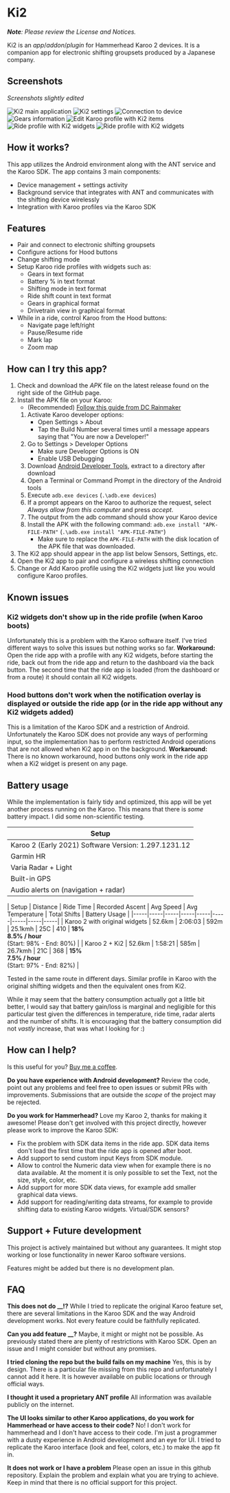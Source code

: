 # Ki2

_**Note**: Please review the License and Notices._

Ki2 is an _app_/_addon_/_plugin_ for Hammerhead Karoo 2 devices. It is a companion app for electronic shifting groupsets produced by a Japanese company.

## Screenshots

_Screenshots slightly edited_

![Ki2 main application](images/image_0.png?raw=true "Ki2 main application")
![Ki2 settings](images/image_1.png?raw=true "Ki2 settings")
![Connection to device](images/image_2.png?raw=true "Connection to device")
![Gears information](images/image_3.png?raw=true "Gears information")
![Edit Karoo profile with Ki2 items](images/image_4.png?raw=true "Edit Karoo profile with Ki2 items")
![Ride profile with Ki2 widgets](images/image_5.png?raw=true "Ride profile with Ki2 widgets")
![Ride profile with Ki2 widgets](images/image_6.png?raw=true "Ride profile with Ki2 widgets")

## How it works?

This app utilizes the Android environment along with the ANT service and the Karoo SDK. The app contains 3 main components:

- Device management + settings activity
- Background service that integrates with ANT and communicates with the  shifting device wirelessly
- Integration with Karoo profiles via the Karoo SDK

## Features

- Pair and connect to electronic shifting groupsets
- Configure actions for Hood buttons
- Change shifting mode
- Setup Karoo ride profiles with widgets such as:
  - Gears in text format
  - Battery % in text format
  - Shifting mode in text format
  - Ride shift count in text format
  - Gears in graphical format
  - Drivetrain view in graphical format
- While in a ride, control Karoo from the Hood buttons:
  - Navigate page left/right
  - Pause/Resume ride
  - Mark lap
  - Zoom map

## How can I try this app?

1. Check and download the _APK_ file on the latest release found on the right side of the GitHub page.
2. Install the APK file on your Karoo:
    - (Recommended) [Follow this guide from DC Rainmaker](https://www.dcrainmaker.com/2021/02/how-to-sideload-android-apps-on-your-hammerhead-karoo-1-karoo-2.html)
   1. Activate Karoo developer options:
      - Open Settings > About
      - Tap the Build Number several times until a message appears saying that "You are now a Developer!"
   2. Go to Settings > Developer Options
      - Make sure Developer Options is ON
      - Enable USB Debugging
   3. Download [Android Developer Tools](https://developer.android.com/studio/releases/platform-tools), extract to a directory after download
   4. Open a Terminal or Command Prompt in the directory of the Android tools
   5. Execute `adb.exe devices` (`.\adb.exe devices`)
   6. If a prompt appears on the Karoo to authorize the request, select _Always allow from this computer_ and press _accept_.
   7. The output from the adb command should show your Karoo device
   8. Install the APK with the following command: `adb.exe install "APK-FILE-PATH"` (`.\adb.exe install "APK-FILE-PATH"`)
        - Make sure to replace the `APK-FILE-PATH` with the disk location of the APK file that was downloaded.
3. The Ki2 app should appear in the app list below Sensors, Settings, etc.
4. Open the Ki2 app to pair and configure a wireless shifting connection
5. Change or Add Karoo profile using the Ki2 widgets just like you would configure Karoo profiles.

## Known issues

### Ki2 widgets don't show up in the ride profile (when Karoo boots)

Unfortunately this is a problem with the Karoo software itself. I've tried different ways to solve this issues but nothing works so far.
**Workaround:** Open the ride app with a profile with any Ki2 widgets,  before starting the ride, back out from the ride app and return to the dashboard via the back button. The second time that the ride app is loaded (from the dashboard or from a route) it should contain all Ki2 widgets.

### Hood buttons don't work when the notification overlay is displayed or outside the ride app (or in the ride app without any Ki2 widgets added)

This is a limitation of the Karoo SDK and a restriction of Android. Unfortunately the Karoo SDK does not provide any ways of performing input, so the implementation has to perform restricted Android operations that are not allowed when Ki2 app in on the background.
**Workaround:** There is no known workaround, hood buttons only work in the ride app when a Ki2 widget is present on any page.

## Battery usage

While the implementation is fairly tidy and optimized, this app will be yet another process running on the Karoo. This means that there is _some_ battery impact. I did some non-scientific testing.

| Setup  |
|-----|
| Karoo 2 (Early 2021) Software Version: 1.297.1231.12 |
| Garmin HR |
| Varia Radar + Light |
| Built-in GPS |
| Audio alerts on (navigation + radar) |

| Setup | Distance | Ride Time | Recorded Ascent | Avg Speed | Avg Temperature | Total Shifts | Battery Usage |
|-----|-----|-----|-----|-----|-----|-----|-----|-----|
| Karoo 2 with original widgets | 52.6km | 2:06:03 | 592m | 25.1kmh | 25C | 410 | **18%**<br> **8.5% / hour**<br> (Start: 98% - End: 80%) |
| Karoo 2 + Ki2 | 52.6km | 1:58:21 | 585m | 26.7kmh | 21C | 368 |  **15%**<br> **7.5% / hour**<br> (Start: 97% - End: 82%) |

Tested in the same route in different days. Similar profile in Karoo with the original shifting widgets and then the equivalent ones from Ki2.

While it may seem that the battery consumption actually got a little bit better, I would say that battery gain/loss is marginal and negligible for this particular test given the differences in temperature, ride time,  radar alerts and the number of shifts. It is encouraging that the battery consumption did not _vastly_ increase, that was what I looking for :)

## How can I help?

Is this useful for you? [Buy me a coffee](https://www.paypal.com/donate/?business=N6PWH859NY7W6&no_recurring=1&item_name=Buy+me+a+coffee&currency_code=EUR).

**Do you have experience with Android development?** Review the code, point out any problems and feel free to open issues or submit PRs with improvements. Submissions that are outside the _scope_ of the project may be rejected.

**Do you work for Hammerhead?** Love my Karoo 2, thanks for making it awesome! Please don't get involved with this project directly, however please work to improve the Karoo SDK:

- Fix the problem with SDK data items in the ride app. SDK data items don't load the first time that the ride app is opened after boot.
- Add support to send custom input Keys from SDK module.
- Allow to control the Numeric data view when for example there is no data available. At the moment it is only possible to set the Text, not the size, style, color, etc.
- Add support for more SDK data views, for example add smaller graphical data views.
- Add support for reading/writing data streams, for example to provide shifting data to existing Karoo widgets. Virtual/SDK sensors?

## Support + Future development

This project is actively maintained but without any guarantees. It might stop working or lose functionality in newer Karoo software versions.

Features might be added but there is no development plan.

## FAQ

**This does not do __!?**
While I tried to replicate the original Karoo feature set, there are several limitations in the Karoo SDK and the way Android development works. Not every feature could be faithfully replicated.

**Can you add feature __?**
Maybe, it might or might not be possible. As previously stated there are plenty of restrictions with Karoo SDK. Open an issue and I might consider but without any promises.

**I tried cloning the repo but the build fails on my machine**
Yes, this is by design. There is a particular file missing from this repo and unfortunately I cannot add it here. It is however available on public locations or through official ways.

**I thought it used a proprietary ANT profile**
All information was available publicly on the internet.

**The UI looks similar to other Karoo applications, do you work for Hammerhead or have access to their code?**
No! I don't work for hammerhead and I don't have access to their code. I'm just a programmer with a dusty experience in Android development and an eye for UI. I tried to replicate the Karoo interface (look and feel, colors, etc.) to make the app fit in.

**It does not work or I have a problem**
Please open an issue in this github repository. Explain the problem and explain what you are trying to achieve. Keep in mind that there is no official support for this project.
